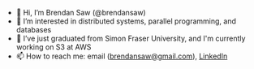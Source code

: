 - 👋 Hi, I’m Brendan Saw (@brendansaw)
- 👀 I’m interested in distributed systems, parallel programming, and databases
- 🌱 I’ve just graduated from Simon Fraser University, and I'm currently working on S3 at AWS
- 📫 How to reach me: email (brendansaw@gmail.com), [LinkedIn](https://www.linkedin.com/in/brendan-saw/)

<!---
brendansaw/brendansaw is a ✨ special ✨ repository because its `README.md` (this file) appears on your GitHub profile.
You can click the Preview link to take a look at your changes.
--->
